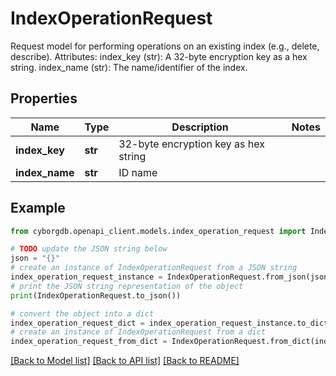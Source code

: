 # IndexOperationRequest

Request model for performing operations on an existing index (e.g., delete, describe).  Attributes:     index_key (str): A 32-byte encryption key as a hex string.     index_name (str): The name/identifier of the index.

## Properties

Name | Type | Description | Notes
------------ | ------------- | ------------- | -------------
**index_key** | **str** | 32-byte encryption key as hex string | 
**index_name** | **str** | ID name | 

## Example

```python
from cyborgdb.openapi_client.models.index_operation_request import IndexOperationRequest

# TODO update the JSON string below
json = "{}"
# create an instance of IndexOperationRequest from a JSON string
index_operation_request_instance = IndexOperationRequest.from_json(json)
# print the JSON string representation of the object
print(IndexOperationRequest.to_json())

# convert the object into a dict
index_operation_request_dict = index_operation_request_instance.to_dict()
# create an instance of IndexOperationRequest from a dict
index_operation_request_from_dict = IndexOperationRequest.from_dict(index_operation_request_dict)
```
[[Back to Model list]](../README.md#documentation-for-models) [[Back to API list]](../README.md#documentation-for-api-endpoints) [[Back to README]](../README.md)


